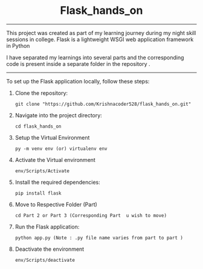  <div align="center">
<h1> Flask_hands_on </h1>
 </div>

 ---

This project was created as part of my learning journey during my night skill sessions in college.  Flask is a lightweight WSGI web application framework in Python  

I have separated my learnings into several parts and the corresponding code is present inside a separate folder in the repository .

----------

To set up the Flask application locally, follow these steps:

1. Clone the repository:

       git clone "https://github.com/Krishnacoder528/flask_hands_on.git"

2. Navigate into the project directory:

       cd flask_hands_on

3. Setup the Virtual Environment

       py -m venv env (or) virtualenv env

4. Activate the Virtual environment

       env/Scripts/Activate

5. Install the required dependencies:

       pip install flask

6. Move to Respective Folder (Part)
   
       cd Part 2 or Part 3 (Corresponding Part  u wish to move)

7. Run the Flask application:

       python app.py (Note : .py file name varies from part to part )
   
9. Deactivate the environment

       env/Scripts/deactivate
